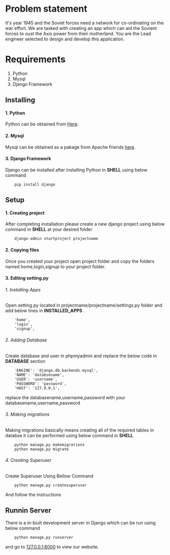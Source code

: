 Problem statement
=========
 It's year 1945 and the Soviet forces need a network for co-ordinating on the
war effort. We are tasked with creating an app which can aid the Sovient
forces to oust the Axis power from their motherland.
You are the Lead engineer selected to design and develop this application.

Requirements
======

1. Python
2. Mysql
3. Django Framework


Installing
------

#### 1. Python 

Python can be obtained from [Here](https://www.python.org).
    
#### 2. Mysql

Mysql can be obtained as a pakage from Apache friends [here](https://www.apachefriends.org/download.html).
    
#### 3. Django Framework
	
Django can be installed after installing Python in __SHELL__ using below command
    
```
	pip install django
```

Setup
---

#### 1. Creating project

After completing installation please create a new django project using below command in __SHELL__ at your desired folder

```
	django-admin startproject projectname
```

#### 2. Copying files

Once you created your project open project folder and copy the folders named home,login,signup to your project folder.

#### 3. Editing setting.py

###### 1. Installing Apps

Open setting.py located in projectname/projectname/settings.py folder and add below lines in __INSTALLED_APPS__ .

```
    'home',
    'login',
    'signup',
```

###### 2. Adding Database

Create database and user in phpmyadmin and replace the below code in __DATABASE__ section

```
    'ENGINE': 'django.db.backends.mysql',
    'NAME': 'databsename',
    'USER': 'username',
    'PASSWORD': 'password',
    'HOST': '127.0.0.1',
```

replace the databasename,username,password with your databasename,username,password

###### 3. Making migrations

Making migrations basically means creating all of the required tables in databse it can be performed using below command in __SHELL__

```
    python manage.py makemigrations
    python manage.py migrate
```

###### 4. Creating Superuser

Create Superuser Using Bellow Command

```
	python manage.py createsuperuser
```

And follow the instructions


Runnin Server
--------

There is a in-biult development server in Django which can be run using below command

```
	python manage.py runserver
```

and go to [127.0.0.1:8000](127.0.0.1:8000) to view our website.
